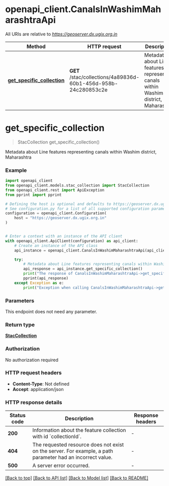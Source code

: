 # openapi_client.CanalsInWashimMaharashtraApi

All URIs are relative to *https://geoserver.dx.ugix.org.in*

Method | HTTP request | Description
------------- | ------------- | -------------
[**get_specific_collection**](CanalsInWashimMaharashtraApi.md#get_specific_collection) | **GET** /stac/collections/4a89836d-60b1-456d-958b-24c280853c2e | Metadata about Line features representing canals within Washim district, Maharashtra


# **get_specific_collection**
> StacCollection get_specific_collection()

Metadata about Line features representing canals within Washim district, Maharashtra

### Example


```python
import openapi_client
from openapi_client.models.stac_collection import StacCollection
from openapi_client.rest import ApiException
from pprint import pprint

# Defining the host is optional and defaults to https://geoserver.dx.ugix.org.in
# See configuration.py for a list of all supported configuration parameters.
configuration = openapi_client.Configuration(
    host = "https://geoserver.dx.ugix.org.in"
)


# Enter a context with an instance of the API client
with openapi_client.ApiClient(configuration) as api_client:
    # Create an instance of the API class
    api_instance = openapi_client.CanalsInWashimMaharashtraApi(api_client)

    try:
        # Metadata about Line features representing canals within Washim district, Maharashtra
        api_response = api_instance.get_specific_collection()
        print("The response of CanalsInWashimMaharashtraApi->get_specific_collection:\n")
        pprint(api_response)
    except Exception as e:
        print("Exception when calling CanalsInWashimMaharashtraApi->get_specific_collection: %s\n" % e)
```



### Parameters

This endpoint does not need any parameter.

### Return type

[**StacCollection**](StacCollection.md)

### Authorization

No authorization required

### HTTP request headers

 - **Content-Type**: Not defined
 - **Accept**: application/json

### HTTP response details

| Status code | Description | Response headers |
|-------------|-------------|------------------|
**200** | Information about the feature collection with id &#x60;collectionId&#x60;. |  -  |
**404** | The requested resource does not exist on the server. For example, a path parameter had an incorrect value. |  -  |
**500** | A server error occurred. |  -  |

[[Back to top]](#) [[Back to API list]](../README.md#documentation-for-api-endpoints) [[Back to Model list]](../README.md#documentation-for-models) [[Back to README]](../README.md)

